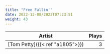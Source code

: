 ```yaml
---
title: "Free Fallin'"
date: 2022-12-08/2022T07:23:51
weight: 43
---
```




 Artist | Plays 
----- | -----:
[Tom Petty]({{< ref "a1805">}}) | 3
